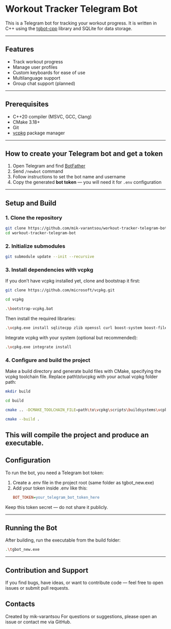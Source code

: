 # Workout Tracker Telegram Bot

This is a Telegram bot for tracking your workout progress. It is written in C++ using the [tgbot-cpp](https://github.com/reo7sp/tgbot-cpp) library and SQLite for data storage.

---

## Features

- Track workout progress  
- Manage user profiles  
- Custom keyboards for ease of use  
- Multilanguage support
- Group chat support (planned)   

---

## Prerequisites

- C++20 compiler (MSVC, GCC, Clang)  
- CMake 3.18+  
- Git  
- [vcpkg](https://github.com/microsoft/vcpkg) package manager  

---

## How to create your Telegram bot and get a token

1. Open Telegram and find [BotFather](https://t.me/BotFather)  
2. Send `/newbot` command  
3. Follow instructions to set the bot name and username  
4. Copy the generated **bot token** — you will need it for `.env` configuration

---

## Setup and Build

### 1. Clone the repository

```bash
git clone https://github.com/mik-varantsou/workout-tracker-telegram-bot.git
cd workout-tracker-telegram-bot
```

### 2. Initialize submodules

```bash
git submodule update --init --recursive
```

### 3. Install dependencies with vcpkg
If you don’t have vcpkg installed yet, clone and bootstrap it first:
```bash
git clone https://github.com/microsoft/vcpkg.git

cd vcpkg

.\bootstrap-vcpkg.bat
```

Then install the required libraries:
```bash
.\vcpkg.exe install sqlitecpp zlib openssl curl boost-system boost-filesystem boost-property-tree boost-lexical-cast boost-asio
```

Integrate vcpkg with your system (optional but recommended):

```bash
.\vcpkg.exe integrate install
```


### 4. Configure and build the project
Make a build directory and generate build files with CMake, specifying the vcpkg toolchain file. Replace path\to\vcpkg with your actual vcpkg folder path:

```bash
mkdir build

cd build

cmake .. -DCMAKE_TOOLCHAIN_FILE=path\to\vcpkg\scripts\buildsystems\vcpkg.cmake

cmake --build .
```
This will compile the project and produce an executable.
---

## Configuration
To run the bot, you need a Telegram bot token:
1. Create a .env file in the project root (same folder as tgbot_new.exe)
2. Add your token inside .env like this:
   ```ini
   BOT_TOKEN=your_telegram_bot_token_here
   ```
Keep this token secret — do not share it publicly.


---


## Running the Bot
After building, run the executable from the build folder:
```bash
.\tgbot_new.exe
```

---

## Contribution and Support
If you find bugs, have ideas, or want to contribute code — feel free to open issues or submit pull requests.

## Contacts
Created by mik-varantsou
For questions or suggestions, please open an issue or contact me via GitHub.



